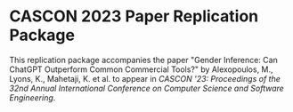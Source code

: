 # CASCON 2023 Paper Replication Package
This replication package accompanies the paper "Gender Inference: Can ChatGPT Outperform Common Commercial Tools?" by Alexopoulos, M., Lyons, K., Mahetaji, K. et al. to appear in  *CASCON '23: Proceedings of the 32nd Annual International Conference on Computer Science and Software Engineering*.

